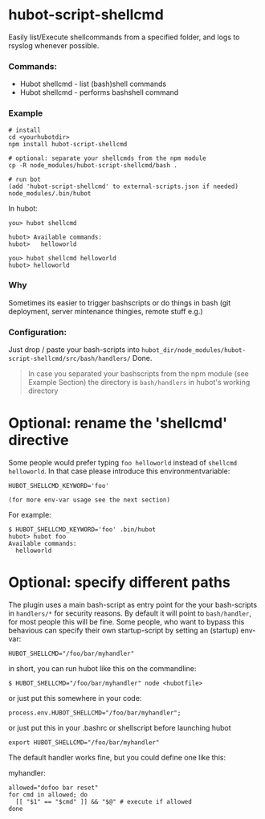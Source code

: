 hubot-script-shellcmd
=====================

Easily list/Execute shellcommands from a specified folder, and logs to rsyslog
whenever possible.

### Commands:

* Hubot shellcmd - list (bash)shell commands 
* Hubot shellcmd <foo> - performs bashshell command

### Example

    # install
    cd <yourhubotdir>
    npm install hubot-script-shellcmd

    # optional: separate your shellcmds from the npm module
    cp -R node_modules/hubot-script-shellcmd/bash .

    # run bot
    (add 'hubot-script-shellcmd' to external-scripts.json if needed)
    node_modules/.bin/hubot

In hubot:

    you> hubot shellcmd

    hubot> Available commands:
    hubot>   helloworld

    you> hubot shellcmd helloworld 
    hubot> helloworld

### Why

Sometimes its easier to trigger bashscripts or do things in bash (git deployment, server mintenance thingies, remote stuff e.g.)

###  Configuration:

Just drop / paste your bash-scripts into `hubot_dir/node_modules/hubot-script-shellcmd/src/bash/handlers/`
Done.

> In case you separated your bashscripts from the npm module (see Example Section) the directory is `bash/handlers` in hubot's working directory

# Optional: rename the 'shellcmd' directive

Some people would prefer typing `foo helloworld` instead of `shellcmd helloworld`.
In that case please introduce this environmentvariable:

    HUBOT_SHELLCMD_KEYWORD='foo'
  
    (for more env-var usage see the next section)

For example:

    $ HUBOT_SHELLCMD_KEYWORD='foo' .bin/hubot 
    hubot> hubot foo
    Available commands:
      helloworld

# Optional: specify different paths

The plugin uses a main bash-script as entry point for the your bash-scripts in `handlers/*` for security reasons.
By default it will point to `bash/handler`, for most people this will be fine.
Some people, who want to bypass this behavious can specify their own startup-script by setting an (startup) env-var:

    HUBOT_SHELLCMD="/foo/bar/myhandler" 

in short, you can run hubot like this on the commandline:

    $ HUBOT_SHELLCMD="/foo/bar/myhandler" node <hubotfile>

or just put this somewhere in your code:

    process.env.HUBOT_SHELLCMD="/foo/bar/myhandler";

or just put this in your .bashrc or shellscript before launching hubot

    export HUBOT_SHELLCMD="/foo/bar/myhandler" 

The default handler works fine, but you could define one like this:

myhandler:

    allowed="dofoo bar reset"
    for cmd in allowed; do 
      [[ "$1" == "$cmd" ]] && "$@" # execute if allowed
    done
